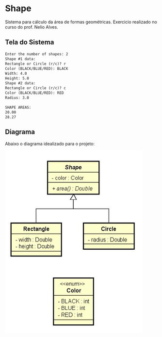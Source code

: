 # Shape

Sistema para cálculo da área de formas geométricas. Exercicio realizado no curso do prof. Nelio Alves.

## Tela do Sistema

```text
Enter the number of shapes: 2
Shape #1 data: 
Rectangle or Circle (r/c)? r
Color (BLACK/BLUE/RED): BLACK
Width: 4.0
Height: 5.0
Shape #2 data: 
Rectangle or Circle (r/c)? c
Color (BLACK/BLUE/RED): RED
Radius: 3.0

SHAPE AREAS: 
20.00
28.27
```

## Diagrama

Abaixo o diagrama idealizado para o projeto:

![Diagrama](shape.png)